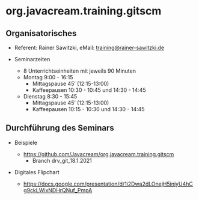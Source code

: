 # org.javacream.training.gitscm

## Organisatorisches

* Referent: Rainer Sawitzki, eMail: training@rainer-sawitzki.de

* Seminarzeiten
  * 8 Unterrichtseinheiten mit jeweils 90 Minuten
  * Montag 9:00 - 16:15
    * Mittagspause 45’ (12:15-13:00)
    * Kaffeepausen 10:30 - 10:45 und 14:30 - 14:45
  * Dienstag 8:30 - 15:45
    * Mittagspause 45’ (12:15-13:00)
    * Kaffeepausen 10:15 - 10:30 und 14:30 - 14:45

## Durchführung des Seminars

* Beispiele
  * https://github.com/Javacream/org.javacream.training.gitscm
    * Branch drv_git_18.1.2021

* Digitales Flipchart
  * https://docs.google.com/presentation/d/1i2Dwa2dLOnejH5iniyU4hCg9ckLWixNDHrQNuf_PmpA

